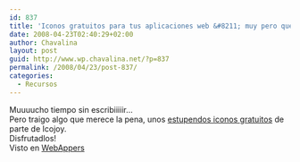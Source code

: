 ```yaml
---
id: 837
title: 'Iconos gratuitos para tus aplicaciones web &#8211; muy pero que muy monos'
date: 2008-04-23T02:40:29+02:00
author: Chavalina
layout: post
guid: http://www.wp.chavalina.net/?p=837
permalink: /2008/04/23/post-837/
categories:
  - Recursos
---
```

Muuuucho tiempo sin escribiiiiir&#8230;  
Pero traigo algo que merece la pena, unos <a href="http://icojoy.com/blogs/3" target="_blank">estupendos iconos gratuitos</a> de parte de Icojoy.  
Disfrutadlos!  
Visto en <a href="http://webappers.com" target="_blank">WebAppers</a>